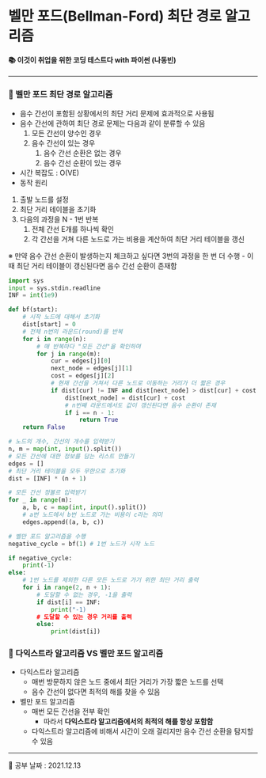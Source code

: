 # 벨만 포드(Bellman-Ford) 최단 경로 알고리즘
#### 📚 이것이 취업을 위한 코딩 테스트다 with 파이썬 (나동빈)

-----
### 🔎 벨만 포드 최단 경로 알고리즘
- 음수 간선이 포함된 상황에서의 최단 거리 문제에 효과적으로 사용됨
- 음수 간선에 관하여 최단 경로 문제는 다음과 같이 분류할 수 있음
    1) 모든 간선이 양수인 경우
    2) 음수 간선이 있는 경우
        1) 음수 간선 순환은 없는 경우
        2) 음수 간선 순환이 있는 경우
- 시간 복잡도 : O(VE)
- 동작 원리
1. 출발 노드를 설정
2. 최단 거리 테이블을 초기화
3. 다음의 과정을 N - 1번 반복
    1. 전체 간선 E개를 하나씩 확인
    2. 각 간선을 거쳐 다른 노드로 가는 비용을 계산하여 최단 거리 테이블을 갱신  

※ 만약 음수 간선 순환이 발생하는지 체크하고 싶다면 3번의 과정을 한 번 더 수행
    - 이때 최단 거리 테이블이 갱신된다면 음수 간선 순환이 존재함
```python
import sys
input = sys.stdin.readline
INF = int(1e9)

def bf(start):
    # 시작 노드에 대해서 초기화
    dist[start] = 0
    # 전체 n번의 라운드(round)를 반복
    for i in range(n):
        # 매 반복마다 "모든 간선"을 확인하며
        for j in range(m):
            cur = edges[j][0]
            next_node = edges[j][1]
            cost = edges[j][2]
            # 현재 간선을 거쳐서 다른 노드로 이동하는 거리가 더 짧은 경우
            if dist[cur] != INF and dist[next_node] > dist[cur] + cost:
                dist[next_node] = dist[cur] + cost
                # n번째 라운드에서도 값이 갱신된다면 음수 순환이 존재
                if i == n - 1:
                    return True
    return False

# 노드의 개수, 간선의 개수를 입력받기
n, m = map(int, input().split())
# 모든 간선에 대한 정보를 담는 리스트 만들기
edges = []
# 최단 거리 테이블을 모두 무한으로 초기화
dist = [INF] * (n + 1)

# 모든 간선 정볼르 입력받기
for _ in range(m):
    a, b, c = map(int, input().split())
    # a번 노드에서 b번 노드로 가는 비용이 c라는 의미
    edges.append((a, b, c))

# 벨만 포드 알고리즘을 수행
negative_cycle = bf(1) # 1번 노드가 시작 노드

if negative_cycle:
    print(-1)
else:
    # 1번 노드를 제외한 다른 모든 노드로 가기 위한 최단 거리 출력
    for i in range(2, n + 1):
        # 도달할 수 없는 경우, -1을 출력
        if dist[i] == INF:
            print("-1)
        # 도달할 수 있는 경우 거리를 출력
        else:
            print(dist[i])
```

### 🔎 다익스트라 알고리즘 VS 벨만 포드 알고리즘
- 다익스트라 알고리즘
    - 매번 방문하지 않은 노드 중에서 최단 거리가 가장 짧은 노드를 선택
    - 음수 간선이 없다면 최적의 해를 찾을 수 있음
- 벨만 포드 알고리즘
    - 매번 모든 간선을 전부 확인
        - 따라서 <b>다익스트라 알고리즘에서의 최적의 해를 항상 포함함</b>
    - 다익스트라 알고리즘에 비해서 시간이 오래 걸리지만 음수 간선 순환을 탐지할 수 있음

  
-------------
📅 공부 날짜 : 2021.12.13